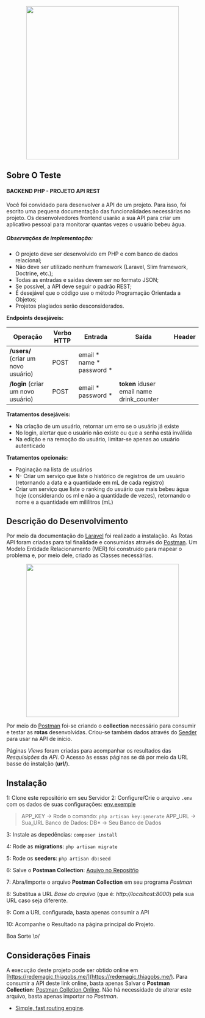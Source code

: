 <p align="center" color="red"><img src="https://media.licdn.com/dms/image/C510BAQEzFfkMC-6xXg/company-logo_200_200/0?e=2159024400&v=beta&t=XnjmAM49QduUXywmwqX3_1sgpGBbTt8uy1Vs1h19up8" width="400"></p>

## Sobre O Teste
#### BACKEND PHP - PROJETO API REST

Você foi convidado para desenvolver a API de um projeto. Para isso, foi escrito uma
pequena documentação das funcionalidades necessárias no projeto. Os desenvolvedores
frontend usarão a sua API para criar um aplicativo pessoal para monitorar quantas vezes o
usuário bebeu água.

##### Observações de implementação:

- O projeto deve ser desenvolvido em PHP e com banco de dados relacional;
- Não​ deve ser utilizado nenhum framework (Laravel, Slim framework, Doctrine, etc.);
- Todas as entradas e saídas devem ser no formato JSON;
- Se possível, a API deve seguir o padrão REST;
- É desejável que o código use o método Programação Orientada a Objetos;
- Projetos plagiados serão desconsiderados.

**Endpoints desejáveis:**

Operação | Verbo HTTP |  Entrada  | Saída | Header
---|--------------| --------------|-------|---------|
**/users/** (criar um novo usuário) | POST | email * name * password * |      |        |
**/login** (criar um novo usuário) | POST | email * password * |  **token** iduser email name drink_counter    |        |
 
 **Tratamentos desejáveis:**
 
- Na criação de um usuário, retornar um erro se o usuário já existe
- No login, alertar que o usuário não existe ou que a senha está inválida
- Na edição e na remoção do usuário, limitar-se apenas ao usuário autenticado

**Tratamentos opcionais:**

- Paginação na lista de usuários
- N- Criar um serviço que liste o histórico de registros de um usuário (retornando a data e
a quantidade em mL de cada registro)
- Criar um serviço que liste o ranking do usuário que mais bebeu água ​ hoje
(considerando os ml e não a quantidade de vezes), retornando o nome e a
quantidade em mililitros (mL)

## Descrição do Desenvolvimento

Por meio da documentação do [Laravel](https://laravel.com/docs/7.x) foi realizado a instalação. As Rotas API foram criadas para tal finalidade e consumidas através do [Postman](https://www.postman.com/). Um Modelo Entidade Relacionamento (MER) foi construído para mapear o problema e, por meio dele, criado as Classes necessárias.

<p align="center"><img src="https://www.magicwebdesign.com.br/assets/images/magic_logo.png" width="400"></p>

Por meio do [Postman](https://www.postman.com/) foi-se criando o **collection** necessário para consumir e testar as **rotas** desenvolvidas. Criou-se também dados através do [Seeder](https://laravel.com/docs/7.x/seeding
) para usar na API de início.

Páginas *Views* foram criadas para acompanhar os resultados das *Resquisições* da *API*. O Acesso às essas páginas se dá por meio da URL basse do instalção (**url/**).

## Instalação

1: Clone este repositório em seu Servidor
2: Configure/Crie o arquivo `.env` com os dados de suas configurações: [env.exemple](https://github.com/laravel/laravel/blob/master/.env.example)

>   APP_KEY -> Rode o comando: `php artisan key:generate`
>   APP_URL -> Sua_URL
>   Banco de Dados: DB* -> Seu Banco de Dados

3: Instale as depedências: `composer install`

4: Rode as **migrations**: `php artisan migrate`

5: Rode os **seeders**: `php artisan db:seed`

6: Salve o **Postman Collection**: [Aquivo no Repositŕio](https://github.com/thiagobs-webdev/redemagic/tree/master/_files)

7: Abra/Importe  o arquivo **Postman Collection** em seu programa *Postman*

8: Substitua a URL *Base do arquivo* (que é: *http://localhost:8000*) pela sua URL caso seja diferente.

9: Com a URL configurada, basta apenas consumir a API

10: Acompanhe o Resultado na página principal do Projeto.

Boa Sorte \o/


## Considerações Finais

A execução deste projeto pode ser obtido online em [https://redemagic.thiagobs.me/](https://redemagic.thiagobs.me/).
Para consumir a API deste link online, basta apenas Salvar o **Postman Collection**: [Postman Colletion Online](https://github.com/thiagobs-webdev/redemagic/tree/master/_files). Não há necessidade de alterar este arquivo, basta apenas importar no *Postman*.



- [Simple, fast routing engine](https://laravel.com/docs/routing).
